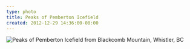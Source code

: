 ```yaml
---
type: photo
title: Peaks of Pemberton Icefield
created: 2012-12-29 14:36:00-08:00
---
```

![Peaks of Pemberton Icefield from Blackcomb Mountain, Whistler, BC](/media/images/photos/2012/12/jersey-cream.jpg)
